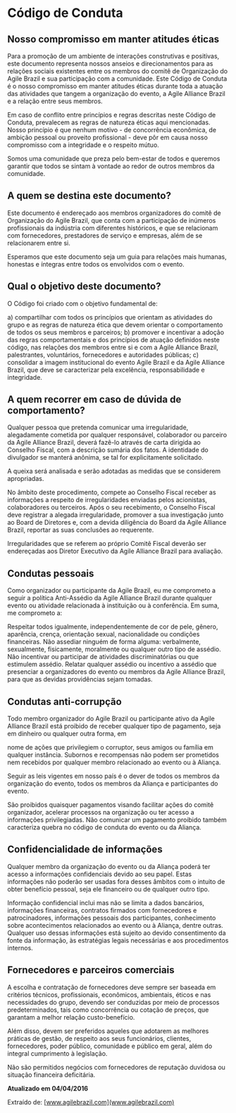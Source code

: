 # Código de Conduta

## Nosso compromisso em manter atitudes éticas

Para a promoção de um ambiente de interações construtivas e positivas, este documento representa nossos anseios e direcionamentos para as relações sociais existentes entre os membros do comitê de Organização do Agile Brazil e sua participação com a comunidade.
Este Código de Conduta é o nosso compromisso em manter atitudes éticas durante toda a atuação das atividades que tangem a organização do evento, a Agile Alliance Brazil e a relação entre seus membros.

Em caso de conflito entre princípios e regras descritas neste Código de Conduta, prevalecem as regras de natureza éticas aqui mencionadas. Nosso princípio é que nenhum motivo - de concorrência econômica, de ambição pessoal ou proveito profissional - deve pôr em causa nosso compromisso com a integridade e o respeito mútuo.

Somos uma comunidade que preza pelo bem-estar de todos e queremos garantir que todos se sintam à vontade ao redor de outros membros da comunidade.

## A quem se destina este documento?
Este documento é endereçado aos membros organizadores do comitê de Organização do Agile Brazil, que conta com a participação de inúmeros profissionais da indústria com diferentes históricos, e que se relacionam com fornecedores, prestadores de serviço e  empresas, além de se relacionarem entre si.

Esperamos que este documento seja um guia para relações mais humanas, honestas e íntegras entre todos os envolvidos com o evento.

## Qual o objetivo deste documento?
O Código foi criado com o objetivo fundamental de:

a) compartilhar com todos os princípios que orientam as atividades do grupo e as regras de natureza ética que devem orientar o comportamento de todos os seus membros e parceiros;
b) promover e incentivar a adoção das regras comportamentais e dos princípios de atuação definidos neste código, nas relações dos membros entre si e com a Agile Alliance Brazil, palestrantes, voluntários, fornecedores e autoridades públicas;
c) consolidar a imagem institucional do evento Agile Brazil e da Agile Alliance Brazil, que deve se caracterizar pela excelência, responsabilidade e integridade.

## A quem recorrer em caso de dúvida de comportamento?
Qualquer pessoa que pretenda comunicar uma irregularidade, alegadamente cometida por qualquer responsável, colaborador ou parceiro da Agile Alliance Brazil, deverá fazê-lo através de carta dirigida ao Conselho Fiscal, com a descrição sumária dos fatos. A identidade do divulgador se manterá anônima, se tal for explicitamente solicitado.

A queixa será analisada e serão adotadas as medidas que se considerem apropriadas.

No âmbito deste procedimento, compete ao Conselho Fiscal receber as informações a respeito de irregularidades enviadas pelos acionistas, colaboradores ou terceiros. Após o seu recebimento, o Conselho Fiscal deve registrar a alegada irregularidade, promover a sua investigação junto ao Board de Diretores e, com a devida diligência do Board da Agile Alliance Brazil, reportar as suas conclusões ao requerente.

Irregularidades que se referem ao próprio Comitê Fiscal deverão ser endereçadas aos Diretor Executivo da Agile Alliance Brazil para avaliação.

## Condutas pessoais
Como organizador ou participante da Agile Brazil, eu me comprometo a seguir a política Anti-Assédio da Agile Alliance Brazil durante qualquer evento ou atividade relacionada à instituição ou à conferência. Em suma, me comprometo a:

Respeitar todos igualmente, independentemente de cor de pele, gênero, aparência, crença, orientação sexual, nacionalidade ou condições financeiras.
Não assediar ninguém de forma alguma: verbalmente, sexualmente, fisicamente, moralmente ou qualquer outro tipo de assédio.
Não incentivar ou participar de atividades discriminatórias ou que estimulem assédio.
Relatar qualquer assédio ou incentivo a assédio que presenciar a organizadores do evento ou membros da Agile Alliance Brazil, para que as devidas providências sejam tomadas.

## Condutas anti-corrupção
Todo membro organizador do Agile Brazil ou participante ativo da Agile Alliance Brazil está proibido de receber qualquer tipo de pagamento, seja em dinheiro ou qualquer outra forma, em 

nome de ações que privilegiem o corruptor, seus amigos ou família em qualquer instância. Subornos e recompensas não podem ser prometidos nem recebidos por qualquer membro relacionado ao evento ou à Aliança.

Seguir as leis vigentes em nosso país é o dever de todos os membros da organização do evento, todos os membros da Aliança e participantes do evento.

São proibidos quaisquer pagamentos visando facilitar ações do comitê organizador, acelerar processos na organização ou ter acesso a informações privilegiadas. Não comunicar um pagamento proibido também caracteriza quebra no código de conduta do evento ou da Aliança.

## Confidencialidade de informações
Qualquer membro da organização do evento ou da Aliança poderá ter acesso a informações confidenciais devido ao seu papel. Estas informações não poderão ser usadas fora desses âmbitos com o intuito de obter benefício pessoal, seja ele financeiro ou de qualquer outro tipo.

Informação confidencial inclui mas não se limita a dados bancários, informações financeiras, contratos firmados com fornecedores e patrocinadores, informações pessoais dos participantes, conhecimento sobre acontecimentos relacionados ao evento ou à Aliança, dentre outras. Qualquer uso dessas informações está sujeito ao devido consentimento da fonte da informação, às estratégias legais necessárias e aos procedimentos internos.

## Fornecedores e parceiros comerciais
A escolha e contratação de fornecedores deve sempre ser baseada em critérios técnicos, profissionais, econômicos, ambientais, éticos e nas necessidades do grupo, devendo ser conduzidas por meio de processos predeterminados, tais como concorrência ou cotação de preços, que garantam a melhor relação custo-benefício.

Além disso, devem ser preferidos aqueles que adotarem as melhores práticas de gestão, de respeito aos seus funcionários, clientes, fornecedores, poder público, comunidade e público em geral, além do integral cumprimento à legislação.

Não são permitidos negócios com fornecedores de reputação duvidosa ou situação financeira deficitária.

**Atualizado em 04/04/2016**

Extraído de: [www.agilebrazil.com](www.agilebrazil.com)

